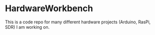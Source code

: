 # HardwareWorkbench
This is a code repo for many different hardware projects (Arduino, RasPi, SDR) I am working on. 
